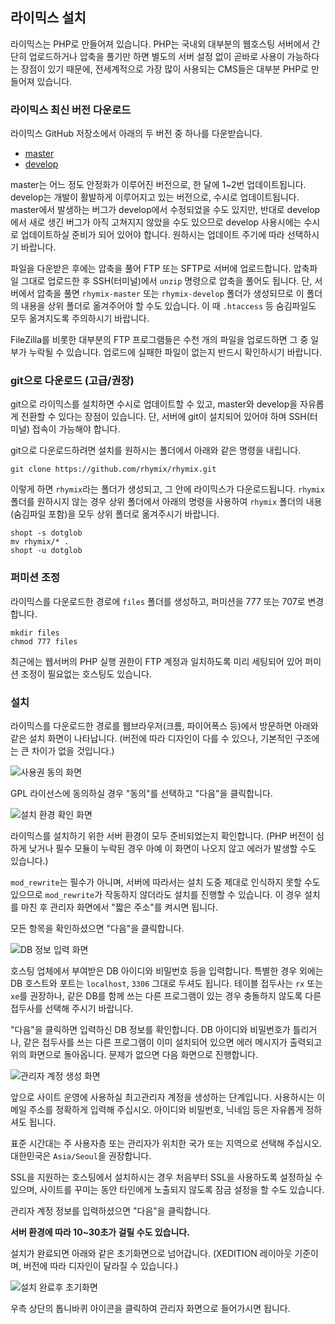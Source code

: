 라이믹스 설치
-------------

라이믹스는 PHP로 만들어져 있습니다.
PHP는 국내외 대부분의 웹호스팅 서버에서 간단히 업로드하거나 압축을 풀기만 하면
별도의 서버 설정 없이 곧바로 사용이 가능하다는 장점이 있기 때문에,
전세계적으로 가장 많이 사용되는 CMS들은 대부분 PHP로 만들어져 있습니다.

### 라이믹스 최신 버전 다운로드

라이믹스 GitHub 저장소에서 아래의 두 버전 중 하나를 다운받습니다.

- [master](https://github.com/rhymix/rhymix/archive/master.zip)
- [develop](https://github.com/rhymix/rhymix/archive/develop.zip)

master는 어느 정도 안정화가 이루어진 버전으로, 한 달에 1~2번 업데이트됩니다.
develop는 개발이 활발하게 이루어지고 있는 버전으로, 수시로 업데이트됩니다.
master에서 발생하는 버그가 develop에서 수정되었을 수도 있지만,
반대로 develop에서 새로 생긴 버그가 아직 고쳐지지 않았을 수도 있으므로
develop 사용시에는 수시로 업데이트하실 준비가 되어 있어야 합니다.
원하시는 업데이트 주기에 따라 선택하시기 바랍니다.

파일을 다운받은 후에는 압축을 풀어 FTP 또는 SFTP로 서버에 업로드합니다.
압축파일 그대로 업로드한 후 SSH(터미널)에서 `unzip` 명령으로 압축을 풀어도 됩니다.
단, 서버에서 압축을 풀면 `rhymix-master` 또는 `rhymix-develop` 폴더가 생성되므로
이 폴더의 내용을 상위 폴더로 옮겨주어야 할 수도 있습니다.
이 때 `.htaccess` 등 숨김파일도 모두 옮겨지도록 주의하시기 바랍니다.

FileZilla를 비롯한 대부분의 FTP 프로그램들은 수천 개의 파일을 업로드하면 그 중 일부가 누락될 수 있습니다.
업로드에 실패한 파일이 없는지 반드시 확인하시기 바랍니다.

### git으로 다운로드 (고급/권장)

git으로 라이믹스를 설치하면 수시로 업데이트할 수 있고,
master와 develop을 자유롭게 전환할 수 있다는 장점이 있습니다.
단, 서버에 git이 설치되어 있어야 하며 SSH(터미널) 접속이 가능해야 합니다.

git으로 다운로드하려면 설치를 원하시는 폴더에서 아래와 같은 명령을 내립니다.

    git clone https://github.com/rhymix/rhymix.git

이렇게 하면 `rhymix`라는 폴더가 생성되고, 그 안에 라이믹스가 다운로드됩니다.
`rhymix` 폴더를 원하시지 않는 경우 상위 폴더에서 아래의 명령을 사용하여
`rhymix` 폴더의 내용(숨김파일 포함)을 모두 상위 폴더로 옮겨주시기 바랍니다.

    shopt -s dotglob
	mv rhymix/* .
	shopt -u dotglob

### 퍼미션 조정

라이믹스를 다운로드한 경로에 `files` 폴더를 생성하고, 퍼미션을 777 또는 707로 변경합니다.

    mkdir files
	chmod 777 files

최근에는 웹서버의 PHP 실행 권한이 FTP 계정과 일치하도록 미리 세팅되어 있어
퍼미션 조정이 필요없는 호스팅도 있습니다.

### 설치

라이믹스를 다운로드한 경로를 웹브라우저(크롬, 파이어폭스 등)에서 방문하면
아래와 같은 설치 화면이 나타납니다.
(버전에 따라 디자인이 다를 수 있으나, 기본적인 구조에는 큰 차이가 없을 것입니다.)

![사용권 동의 화면](images/install-1.png)

GPL 라이선스에 동의하실 경우 "동의"를 선택하고 "다음"을 클릭합니다.

![설치 환경 확인 화면](images/install-2.png)

라이믹스를 설치하기 위한 서버 환경이 모두 준비되었는지 확인합니다.
(PHP 버전이 심하게 낮거나 필수 모듈이 누락된 경우 아예 이 화면이 나오지 않고 에러가 발생할 수도 있습니다.)

`mod_rewrite`는 필수가 아니며, 서버에 따라서는 설치 도중 제대로 인식하지 못할 수도 있으므로
`mod_rewrite`가 작동하지 않더라도 설치를 진행할 수 있습니다.
이 경우 설치를 마친 후 관리자 화면에서 "짧은 주소"를 켜시면 됩니다.

모든 항목을 확인하셨으면 "다음"을 클릭합니다.

![DB 정보 입력 화면](images/install-3.png)

호스팅 업체에서 부여받은 DB 아이디와 비밀번호 등을 입력합니다.
특별한 경우 외에는 DB 호스트와 포트는 `localhost`, `3306` 그대로 두셔도 됩니다.
테이블 접두사는 `rx` 또는 `xe`를 권장하나, 같은 DB를 함께 쓰는 다른 프로그램이 있는 경우
충돌하지 않도록 다른 접두사를 선택해 주시기 바랍니다.

"다음"을 클릭하면 입력하신 DB 정보를 확인합니다.
DB 아이디와 비밀번호가 틀리거나, 같은 접두사를 쓰는 다른 프로그램이 이미 설치되어 있으면
에러 메시지가 출력되고 위의 화면으로 돌아옵니다.
문제가 없으면 다음 화면으로 진행합니다.

![관리자 계정 생성 화면](images/install-4.png)

앞으로 사이트 운영에 사용하실 최고관리자 계정을 생성하는 단계입니다.
사용하시는 이메일 주소를 정확하게 입력해 주십시오.
아이디와 비밀번호, 닉네임 등은 자유롭게 정하셔도 됩니다.

표준 시간대는 주 사용자층 또는 관리자가 위치한 국가 또는 지역으로 선택해 주십시오.
대한민국은 `Asia/Seoul`을 권장합니다.

SSL을 지원하는 호스팅에서 설치하시는 경우 처음부터 SSL을 사용하도록 설정하실 수 있으며,
사이트를 꾸미는 동안 타인에게 노출되지 않도록 잠금 설정을 할 수도 있습니다.

관리자 계정 정보를 입력하셨으면 "다음"을 클릭합니다.

**서버 환경에 따라 10~30초가 걸릴 수도 있습니다.**

설치가 완료되면 아래와 같은 초기화면으로 넘어갑니다.
(XEDITION 레이아웃 기준이며, 버전에 따라 디자인이 달라질 수 있습니다.)

![설치 완료후 초기화면](images/install-5.jpg)

우측 상단의 톱니바퀴 아이콘을 클릭하여 관리자 화면으로 들어가시면 됩니다.
